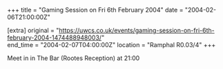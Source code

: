 +++
title = "Gaming Session on Fri 6th February 2004"
date = "2004-02-06T21:00:00Z"

[extra]
original = "https://uwcs.co.uk/events/gaming-session-on-fri-6th-february-2004-1474488948003/"    
end_time = "2004-02-07T04:00:00Z"
location = "Ramphal R0.03/4"
+++

Meet in in The Bar (Rootes Reception) at 21:00

